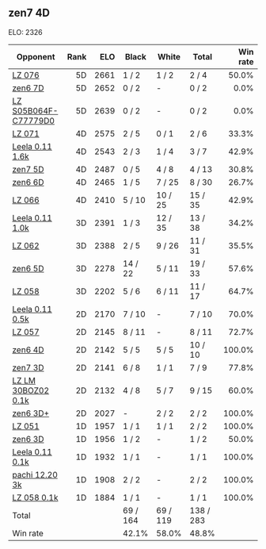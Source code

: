 ## zen7 4D ##

ELO: 2326

Opponent | Rank | ELO | Black | White | Total | Win rate
---------|-----:|----:|-------|-------|-------|-------:
[LZ 076](LZ%20076.md) | 5D | 2661 | 1 / 2 | 1 / 2 | 2 / 4 | 50.0%
[zen6 7D](zen6%207D.md) | 5D | 2652 | 0 / 2 | - | 0 / 2 | 0.0%
[LZ S05B064F-C77779D0](LZ%20S05B064F-C77779D0.md) | 5D | 2639 | 0 / 2 | - | 0 / 2 | 0.0%
[LZ 071](LZ%20071.md) | 4D | 2575 | 2 / 5 | 0 / 1 | 2 / 6 | 33.3%
[Leela 0.11 1.6k](Leela%200.11%201.6k.md) | 4D | 2543 | 2 / 3 | 1 / 4 | 3 / 7 | 42.9%
[zen7 5D](zen7%205D.md) | 4D | 2487 | 0 / 5 | 4 / 8 | 4 / 13 | 30.8%
[zen6 6D](zen6%206D.md) | 4D | 2465 | 1 / 5 | 7 / 25 | 8 / 30 | 26.7%
[LZ 066](LZ%20066.md) | 4D | 2410 | 5 / 10 | 10 / 25 | 15 / 35 | 42.9%
[Leela 0.11 1.0k](Leela%200.11%201.0k.md) | 3D | 2391 | 1 / 3 | 12 / 35 | 13 / 38 | 34.2%
[LZ 062](LZ%20062.md) | 3D | 2388 | 2 / 5 | 9 / 26 | 11 / 31 | 35.5%
[zen6 5D](zen6%205D.md) | 3D | 2278 | 14 / 22 | 5 / 11 | 19 / 33 | 57.6%
[LZ 058](LZ%20058.md) | 3D | 2202 | 5 / 6 | 6 / 11 | 11 / 17 | 64.7%
[Leela 0.11 0.5k](Leela%200.11%200.5k.md) | 2D | 2170 | 7 / 10 | - | 7 / 10 | 70.0%
[LZ 057](LZ%20057.md) | 2D | 2145 | 8 / 11 | - | 8 / 11 | 72.7%
[zen6 4D](zen6%204D.md) | 2D | 2142 | 5 / 5 | 5 / 5 | 10 / 10 | 100.0%
[zen7 3D](zen7%203D.md) | 2D | 2141 | 6 / 8 | 1 / 1 | 7 / 9 | 77.8%
[LZ LM 30BOZ02 0.1k](LZ%20LM%2030BOZ02%200.1k.md) | 2D | 2132 | 4 / 8 | 5 / 7 | 9 / 15 | 60.0%
[zen6 3D+](zen6%203D+.md) | 2D | 2027 | - | 2 / 2 | 2 / 2 | 100.0%
[LZ 051](LZ%20051.md) | 1D | 1957 | 1 / 1 | 1 / 1 | 2 / 2 | 100.0%
[zen6 3D](zen6%203D.md) | 1D | 1956 | 1 / 2 | - | 1 / 2 | 50.0%
[Leela 0.11 0.1k](Leela%200.11%200.1k.md) | 1D | 1932 | 1 / 1 | - | 1 / 1 | 100.0%
[pachi 12.20 3k](pachi%2012.20%203k.md) | 1D | 1908 | 2 / 2 | - | 2 / 2 | 100.0%
[LZ 058 0.1k](LZ%20058%200.1k.md) | 1D | 1884 | 1 / 1 | - | 1 / 1 | 100.0%
Total | | | 69 / 164 | 69 / 119 | 138 / 283 | 
Win rate| | | 42.1% | 58.0% | 48.8% | 
